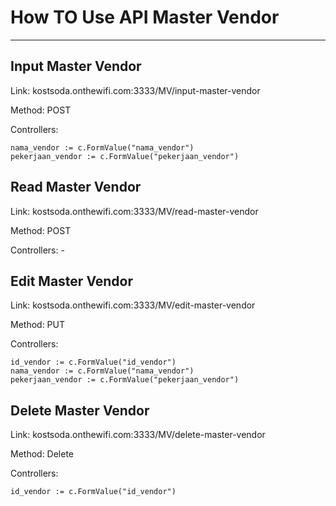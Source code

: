 # How TO Use API Master Vendor
__________
##  Input Master Vendor

Link: kostsoda.onthewifi.com:3333/MV/input-master-vendor

Method: POST

Controllers:

    nama_vendor := c.FormValue("nama_vendor")
    pekerjaan_vendor := c.FormValue("pekerjaan_vendor")

##  Read Master Vendor

Link: kostsoda.onthewifi.com:3333/MV/read-master-vendor

Method: POST

Controllers: -

##  Edit Master Vendor

Link: kostsoda.onthewifi.com:3333/MV/edit-master-vendor

Method: PUT

Controllers:

    id_vendor := c.FormValue("id_vendor")
	nama_vendor := c.FormValue("nama_vendor")
	pekerjaan_vendor := c.FormValue("pekerjaan_vendor")

##  Delete Master Vendor

Link: kostsoda.onthewifi.com:3333/MV/delete-master-vendor

Method: Delete

Controllers:

    id_vendor := c.FormValue("id_vendor")